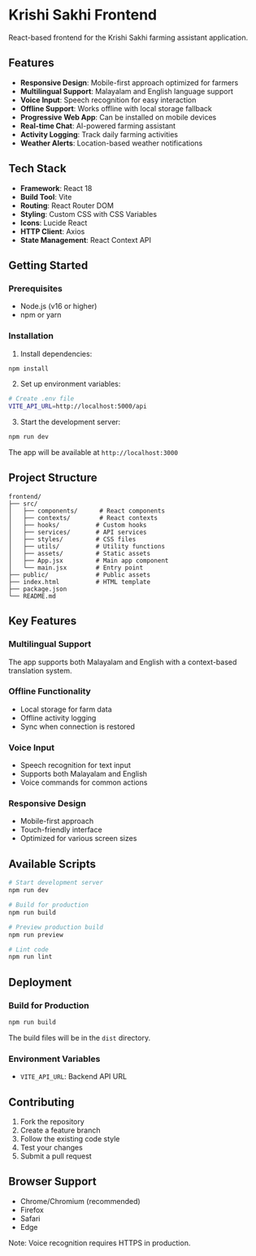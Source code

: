 # Krishi Sakhi Frontend

React-based frontend for the Krishi Sakhi farming assistant application.

## Features

- **Responsive Design**: Mobile-first approach optimized for farmers
- **Multilingual Support**: Malayalam and English language support
- **Voice Input**: Speech recognition for easy interaction
- **Offline Support**: Works offline with local storage fallback
- **Progressive Web App**: Can be installed on mobile devices
- **Real-time Chat**: AI-powered farming assistant
- **Activity Logging**: Track daily farming activities
- **Weather Alerts**: Location-based weather notifications

## Tech Stack

- **Framework**: React 18
- **Build Tool**: Vite
- **Routing**: React Router DOM
- **Styling**: Custom CSS with CSS Variables
- **Icons**: Lucide React
- **HTTP Client**: Axios
- **State Management**: React Context API

## Getting Started

### Prerequisites

- Node.js (v16 or higher)
- npm or yarn

### Installation

1. Install dependencies:
```bash
npm install
```

2. Set up environment variables:
```bash
# Create .env file
VITE_API_URL=http://localhost:5000/api
```

3. Start the development server:
```bash
npm run dev
```

The app will be available at `http://localhost:3000`

## Project Structure

```
frontend/
├── src/
│   ├── components/      # React components
│   ├── contexts/        # React contexts
│   ├── hooks/          # Custom hooks
│   ├── services/       # API services
│   ├── styles/         # CSS files
│   ├── utils/          # Utility functions
│   ├── assets/         # Static assets
│   ├── App.jsx         # Main app component
│   └── main.jsx        # Entry point
├── public/             # Public assets
├── index.html          # HTML template
├── package.json
└── README.md
```

## Key Features

### Multilingual Support
The app supports both Malayalam and English with a context-based translation system.

### Offline Functionality
- Local storage for farm data
- Offline activity logging
- Sync when connection is restored

### Voice Input
- Speech recognition for text input
- Supports both Malayalam and English
- Voice commands for common actions

### Responsive Design
- Mobile-first approach
- Touch-friendly interface
- Optimized for various screen sizes

## Available Scripts

```bash
# Start development server
npm run dev

# Build for production
npm run build

# Preview production build
npm run preview

# Lint code
npm run lint
```

## Deployment

### Build for Production
```bash
npm run build
```

The build files will be in the `dist` directory.

### Environment Variables
- `VITE_API_URL`: Backend API URL

## Contributing

1. Fork the repository
2. Create a feature branch
3. Follow the existing code style
4. Test your changes
5. Submit a pull request

## Browser Support

- Chrome/Chromium (recommended)
- Firefox
- Safari
- Edge

Note: Voice recognition requires HTTPS in production.